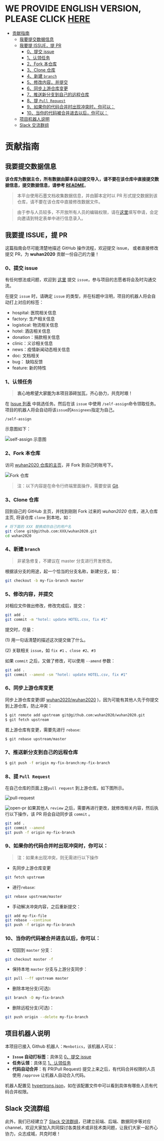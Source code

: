 <!-- TOC -->
# WE PROVIDE ENGLISH VERSION, PLEASE CLICK [HERE](./contributing.md)

- [贡献指南](#贡献指南)
  - [我要提交数据信息](#我要提交数据信息)
  - [我要提 ISSUE，提 PR](#我要提-issue提-pr)
    - [0、提交 issue](#0提交-issue)
    - [1、认领任务](#1认领任务)
    - [2、Fork 本仓库](#2fork-本仓库)
    - [3、Clone 仓库](#3clone-仓库)
    - [4、新建 `branch`](#4新建-branch)
    - [5、修改内容，并提交](#5修改内容并提交)
    - [6、同步上游仓库变更](#6同步上游仓库变更)
    - [7、推送新分支到自己的远程仓库](#7推送新分支到自己的远程仓库)
    - [8、提 `Pull Request`](#8提-pull-request)
    - [9、如果你的代码合并时出现冲突时，你可以：](#9如果你的代码合并时出现冲突时你可以)
    - [10、当你的代码被合并进去以后，你可以：](#10当你的代码被合并进去以后你可以)
  - [项目机器人说明](#项目机器人说明)
  - [Slack 交流群组](#slack-交流群组)

<!-- /TOC -->

# 贡献指南
## 我要提交数据信息
**该仓库为数据主仓，所有数据由脚本自动提交导入，请不要在该仓库中直接提交数据信息，提交数据信息，请参考 [README](./README.md)**。

> 本平台使用石墨文档收集数据信息，并由脚本定时以 PR 形式提交数据到该仓库，请不要在该仓库中直接修改数据文件。

> 由于参与人员较多，不开放所有人员的编辑权限，请在[这里](https://shimo.im/forms/YVJkGrGCWwQPTpqY/fill)填写申请，会定向邀请到特定表单中进行信息录入。


## 我要提 ISSUE，提 PR
这篇指南会尽可能清楚地描述 GitHub 操作流程，欢迎提交 issue， 或者直接修改提交 PR，为 **wuhan2020** 贡献一份自己的力量！

### 0、提交 issue

有任何想法或问题，欢迎到 [这里](https://github.com/wuhan2020/wuhan2020/issues) 提交 `issue`，参与项目的志愿者将会及时沟通交流。

在提交 `issue` 时，请确定 `issue` 的类型，并在标题中注明，项目的机器人将会自动打上对应的标签：

-   hospital: 医院相关信息
-   factory: 生产相关信息
-   logistical: 物流相关信息
-   hotel: 酒店相关信息
-   donation：捐款相关信息
-   clinic：义诊相关信息
-   news：疫情新闻动态相关信息
-   doc: 文档相关
-   bug： 缺陷反馈
-   feature: 新的特性

### 1、认领任务

> **衷心地希望大家能为本项目添砖加瓦，齐心协力，共克时艰！**

在 [Issue 列表](https://github.com/wuhan2020/wuhan2020/issues) 中挑选任务。然后在该 `issue` 中使用 `/self-assign`命令领取任务。项目的机器人将会自动将该`issue`的`Assignees`指定为自己。

```
/self-assign
```

示意图如下：

![self-assign 示意图](/images/docs/self-assign.png)

### 2、Fork 本仓库

访问 [wuhan2020 仓库的主页](https://github.com/wuhan2020/wuhan2020)，并 Fork 到自己的账号下。

![Fork 仓库](/images/docs/fork-repo.png)

> 注：以下内容是在命令行终端里面操作，需要安装 [Git](https://git-scm.com/).

### 3、Clone 仓库

回到自己的 GitHub 主页，并找到刚刚 Fork 过来的 _wuhan2020_ 仓库，进入仓库主页, 将该仓库 `clone` 到本地，如：

```bash
# 将下面的 XXX 替换成你自己的用户名
git clone git@github.com:XXX/wuhan2020.git
cd wuhan2020
```

### 4、新建 `branch`

> 非紧急修复，不建议在 master 分支进行开发修改。

根据该分支的用途，起一个恰当的分支名称，新建分支，如：

```bash
git checkout -b my-fix-branch master
```

### 5、修改内容，并提交

对相应文件做出修改，修改完成后，提交：

```bash
git add .
git commit -m "hotel: update HOTEL.csv, fix #1"
```

提交时，尽量：

(1) 用一句话清楚的描述这次提交做了什么。

(2) 关联相关 `issue`，如 `fix #1` 、`close #2`、`#3`

如果 `commit` 之后，又做了修改，可以使用 `--amend` 参数：

```bash
git add .
git commit --amend -sm "hotel: update HOTEL.csv, fix #1"
```

### 6、同步上游仓库变更

同步上游仓库变更(即 [wuhan2020/wuhan2020](https://github.com/wuhan2020/wuhan2020) )，因为可能有其他人先于你提交到上游仓库，防止冲突：

```bash
$ git remote add upstream git@github.com:wuhan2020/wuhan2020.git
$ git fetch upstream
```

若上游仓库有变更，需要先进行 `rebase`:

```bash
$ git rebase upstream/master
```

### 7、推送新分支到自己的远程仓库

```bash
$ git push -f origin my-fix-branch:my-fix-branch
```

### 8、提 `Pull Request`

在自己仓库的页面上提`pull request` 到上游仓库。如下图所示。

![pull-request](/images/docs/pull-request.png)

![open-pr](/images/docs/open-pr.png)
如果其他人 `review` 之后，需要再进行更改，就修改相关内容，然后执行以下操作，该 PR 将会自动同步该 `commit` 。

```bash
git add .
git commit --amend
git push -f origin my-fix-branch
```

### 9、如果你的代码合并时出现冲突时，你可以：

> 注：如果未出现冲突，则无需进行以下操作

-   先同步上游仓库变更

```bash
git fetch upstream
```

-   进行`rebase`:

```bash
git rebase upstream/master
```

-   手动解决冲突内容，之后重新提交：

```bash
git add my-fix-file
git rebase --continue
git push -f origin my-fix-branch
```

### 10、当你的代码被合并进去以后，你可以：

-   切回到 `master` 分支：

```bash
git checkout master -f
```

-   保持本地 `master` 分支与上游分支同步：

```bash
git pull --ff upstream master
```

-   删除本地分支(可选):

```bash
git branch -D my-fix-branch
```

-   删除远程分支(可选)：

```bash
git push origin --delete my-fix-branch
```

## 项目机器人说明

本项目已接入 Github 机器人：`Menbotics`，该机器人可以：

-   **`Issue` 自动打标签**：具体见 [0、提交 issue](#0提交-issue)
-   **任务认领**：具体见 [1、认领任务](#1认领任务)
-   **代码自动合并**：有 PR(Pull Request) 提交上来之后，有代码合并权限的人员使用 `/approve` 让机器人自动合入代码。

机器人配置见 [hypertrons.json](./.github/hypertrons.json)，如在该配置文件中可以看到具体有哪些人员有代码合并权限。

## Slack 交流群组

此外，我们已经建立了 [Slack 交流群组](https://join.slack.com/t/wuhan2020/shared_invite/enQtOTI2NTU1NzU3MTM2LWQ1YjIzMDllYjYzYTE1OTNhMWU4OTZkOGYzOGJhOWM2MzdlMjgwMmZiOWEzYTQwNmJkZDI4OWRmM2Q2ZDM1MTc)，已建立前端、后端、数据同步等对应 channel，欢迎大家加入共同探讨各类技术或非技术类问题，让我们大家一起齐心协力，众志成城，共克时艰！

